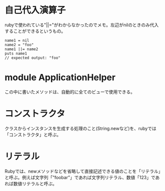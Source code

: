 # 自己代入演算子
rubyで使われている"||="がわからなかったのでメモ。左辺がnilのときのみ代入することができるというもの。
```
name1 = nil
name2 = "foo"
name1 ||= name2
puts name1
// expected output: "foo"
```

# module ApplicationHelper
この中に書いたメソッドは、自動的に全てのビューで使用できる。

# コンストラクタ
クラスからインスタンスを生成する処理のこと(String.newなど)を、rubyでは「コンストラクタ」と呼ぶ。

# リテラル
Rubyでは、newメソッドなどを省略して直接記述できる値のことを「リテラル」と呼ぶ。例えば文字列「”foobar”」であれば文字列リテラル、数値「123」であれば数値リテラルと呼ぶ。